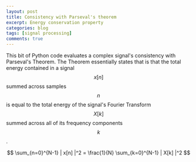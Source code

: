 ```yaml
---
layout: post
title: Consistency with Parseval's theorem
excerpt: Energy conservation property
categories: blog
tags: [signal processing]
comments: true
---
```


<script src="https://gist.github.com/Piyush3dB/0e377979a4e941021922.js"></script>

This bit of Python code evaluates a complex signal's consistency with Parseval's Theorem.  The Theorem essentially states that is that the total energy contained in a signal $$x[n]$$ summed across samples $$n$$ is equal to the total energy of the signal's Fourier Transform $$X[k]$$ summed across all of its frequency components $$k$$.

$$
\sum_{n=0}^{N-1} | x[n] |^2  =   \frac{1}{N} \sum_{k=0}^{N-1} | X[k] |^2 
$$
